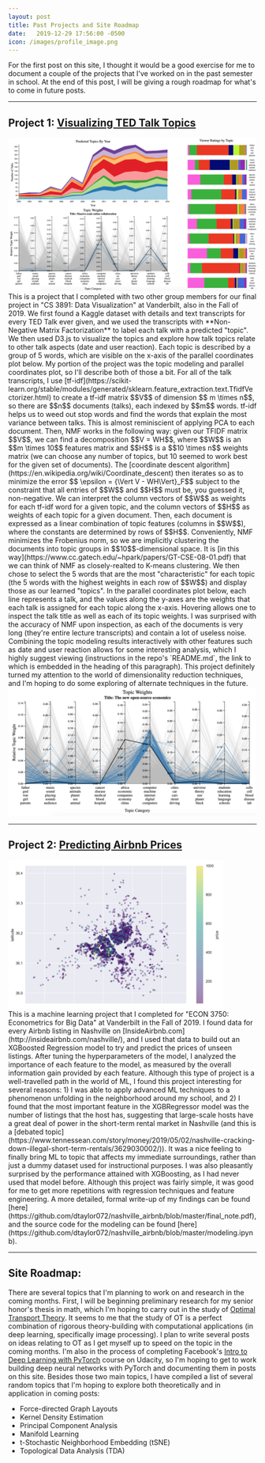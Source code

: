 ```yaml
---
layout: post
title: Past Projects and Site Roadmap
date:   2019-12-29 17:56:00 -0500
icon: /images/profile_image.png
---
```

<!--more-->

For the first post on this site, I thought it would be a good exercise for me to document a couple of the  projects that I've worked on in the past semester in school. At the end of this post, I will be giving a rough roadmap for what's to come in future posts.

___
## Project 1: [Visualizing TED Talk Topics](https://github.com/esegaul/tedtalkvis)
<div class="img-container">
<img src="/post_assets/2019-12-29/vis_screenshot.png">
</div>
This is a project that I completed with two other group members for our final project in "CS 3891: Data Visualization" at Vanderbilt, also in the Fall of 2019. We first found a Kaggle dataset with details and text transcripts for every TED Talk ever given, and we used the transcripts with **Non-Negative Matrix Factorization** to label each talk with a predicted "topic". We then used D3.js to visualize the topics and explore how talk topics relate to other talk aspects (date and user reaction). Each topic is described by a group of 5 words, which are visible on the x-axis of the parallel coordinates plot below. My portion of the project was the topic modeling and parallel coordinates plot, so I'll describe both of those a bit. For all of the talk transcripts, I use [tf-idf](https://scikit-learn.org/stable/modules/generated/sklearn.feature_extraction.text.TfidfVectorizer.html) to create a tf-idf matrix $$V$$ of dimension $$ m \times n$$, so there are $$n$$ documents (talks), each indexed by $$m$$ words. tf-idf helps us to weed out stop words and find the words that explain the most variance between talks. This is almost reminiscient of applying PCA to each document. Then, NMF works in the following way: given our TFIDF matrix $$V$$, we can find a decomposition $$V = WH$$, where $$W$$ is an $$m \times 10$$ features matrix and $$H$$ is a $$10 \times n$$ weights matrix (we can choose any number of topics, but 10 seemed to work best for the given set of documents). The [coordinate descent algorithm](https://en.wikipedia.org/wiki/Coordinate_descent) then iterates so as to minimize the error $$ \epsilon = {\Vert V - WH\Vert}_F$$ subject to the constraint that all entries of $$W$$ and $$H$$ must be, you guessed it, non-negative. We can interpret the column vectors of $$W$$ as weights for each tf-idf word for a given topic, and the column vectors of $$H$$ as weights of each topic for a given document. Then, each document is expressed as a linear combination of topic features (columns in $$W$$), where the constants are determined by rows of $$H$$. Conveniently, NMF minimizes the Frobenius norm, so we are implicitly clustering the documents into topic groups in $$10$$-dimensional space. It is [in this way](https://www.cc.gatech.edu/~hpark/papers/GT-CSE-08-01.pdf) that we can think of NMF as closely-realted to K-means  clustering. We then chose to select the 5 words that are the most "characteristic" for each topic (the 5 words with the highest weights in each row of $$W$$) and display those as our learned "topics". In the parallel coordinates plot below, each line represents a talk, and the values along the y-axes are the weights that each talk is assigned for each topic along the x-axis. Hovering allows one to inspect the talk title as well as each of its topic weights. I was surprised with the accuracy of NMF upon inspection, as each of the documents is very long (they're entire lecture transcripts) and contain a lot of useless noise. Combining the topic modeling results interactively with other features such as date and user reaction allows for some interesting analysis, which I highly suggest viewing (instructions in the repo's `README.md`, the link to which is embedded in the heading of this paragraph). This project definitely turned my attention to the world of dimensionality reduction techniques, and I'm hoping to do some exploring of alternate techniques in the future.
<div class="img-container">
<img src="/post_assets/2019-12-29/pcoords.png">
</div>

___

## Project 2: [Predicting Airbnb Prices](https://github.com/dtaylor072/nashville_airbnb)
<div class="img-container">
<img src="/post_assets/2019-12-29/price_map.jpg" style="height:300px">
</div>
This is a machine learning project that I completed for "ECON 3750: Econometrics for Big Data" at Vanderbilt in the Fall of 2019. I found data for every Airbnb listing in Nashville on [InsideAirbnb.com](http://insideairbnb.com/nashville/), and I used that data to build out an XGBoosted Regression model to try and predict the prices of unseen listings. After tuning the hyperparameters of the model, I analyzed the importance of each feature to the model, as measured by the overall information gain provided by each feature. Although this type of project is a well-travelled path in the world of ML, I found this project interesting for several reasons: 1) I was able to apply advanced ML techniques to a phenomenon unfolding in the neighborhood around my school, and 2) I found that the most important feature in the XGBRegressor model was the number of listings that the host has, suggesting that large-scale hosts have a great deal of power in the short-term rental market in Nashville (and this is a [debated topic](https://www.tennessean.com/story/money/2019/05/02/nashville-cracking-down-illegal-short-term-rentals/3629030002/)). It was a nice feeling to finally bring ML to topic that affects my immediate surroundings, rather than just a dummy dataset used for instructional purposes. I was also pleasantly surprised by the performance attained with XGBoosting, as I had never used that model before. Although this project was fairly simple, it was good for me to get more repetitions with regression techniques and feature engineering. A more detailed, formal write-up of my findings can be found [here](https://github.com/dtaylor072/nashville_airbnb/blob/master/final_note.pdf), and the source code for the modeling can be found [here](https://github.com/dtaylor072/nashville_airbnb/blob/master/modeling.ipynb).  

___
## Site Roadmap:
There are several topics that I'm planning to work on and research in the coming months. First, I will be beginning preliminary research for my senior honor's thesis in math, which I'm hoping to carry out in the study of [Optimal Transport Theory](http://www.math.cmu.edu/~mthorpe/OTNotes). It seems to me that the study of OT is a perfect combination of rigorous theory-building with computational applications (in deep learning, specifically image processing). I plan to write several posts on ideas relating to OT as I get myself up to speed on the topic in the coming months. I'm also in the process of completing Facebook's [Intro to Deep Learning with PyTorch](https://www.udacity.com/course/deep-learning-pytorch--ud188) course on Udacity, so I'm hoping to get to work building deep neural networks with PyTorch and documenting them in posts on this site. Besides those two main topics, I have compiled a list of several random topics that I'm hoping to explore both theoretically and in application in coming posts:
- Force-directed Graph Layouts
- Kernel Density Estimation
- Principal Component Analysis
- Manifold Learning
- t-Stochastic Neighborhood Embedding (tSNE)
- Topological Data Analysis (TDA)

